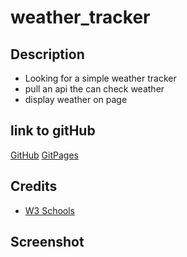 # weather_tracker
## Description
- Looking for a simple weather tracker
- pull an api the can check weather
- display weather on page

## link to gitHub
[GitHub](https://github.com/JDLanata/quiz-code)
[GitPages](https://jdlanata.github.io/quiz-code/)

## Credits
- [W3 Schools](https://www.w3schools.com/js/default.asp)

## Screenshot